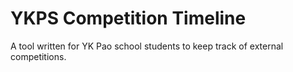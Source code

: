 # YKPS Competition Timeline

A tool written for YK Pao school students to keep track of external competitions.